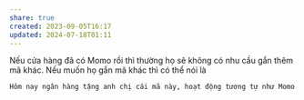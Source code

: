 ```yaml
---
share: true
created: 2023-09-05T16:17
updated: 2024-07-18T01:11
---
```

Nếu cửa hàng đã có Momo rồi thì thường họ sẽ không có nhu cầu gắn thêm mã khác. Nếu muốn họ gắn mã khác thì có thể nói là 
```
Hôm nay ngân hàng tặng anh chị cái mã này, hoạt động tương tự như Momo
```